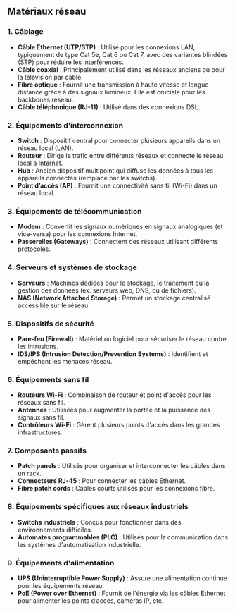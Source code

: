 ## Matériaux réseau 

### 1. **Câblage**
- **Câble Ethernet (UTP/STP)** : Utilisé pour les connexions LAN, typiquement de type Cat 5e, Cat 6 ou Cat 7, avec des variantes blindées (STP) pour réduire les interférences.
- **Câble coaxial** : Principalement utilisé dans les réseaux anciens ou pour la télévision par câble.
- **Fibre optique** : Fournit une transmission à haute vitesse et longue distance grâce à des signaux lumineux. Elle est cruciale pour les backbones réseau.
- **Câble téléphonique (RJ-11)** : Utilisé dans des connexions DSL.

### 2. **Équipements d’interconnexion**
- **Switch** : Dispositif central pour connecter plusieurs appareils dans un réseau local (LAN).
- **Routeur** : Dirige le trafic entre différents réseaux et connecte le réseau local à Internet.
- **Hub** : Ancien dispositif multipoint qui diffuse les données à tous les appareils connectés (remplacé par les switchs).
- **Point d’accès (AP)** : Fournit une connectivité sans fil (Wi-Fi) dans un réseau local.

### 3. **Équipements de télécommunication**
- **Modem** : Convertit les signaux numériques en signaux analogiques (et vice-versa) pour les connexions Internet.
- **Passerelles (Gateways)** : Connectent des réseaux utilisant différents protocoles.

### 4. **Serveurs et systèmes de stockage**
- **Serveurs** : Machines dédiées pour le stockage, le traitement ou la gestion des données (ex. serveurs web, DNS, ou de fichiers).
- **NAS (Network Attached Storage)** : Permet un stockage centralisé accessible sur le réseau.

### 5. **Dispositifs de sécurité**
- **Pare-feu (Firewall)** : Matériel ou logiciel pour sécuriser le réseau contre les intrusions.
- **IDS/IPS (Intrusion Detection/Prevention Systems)** : Identifient et empêchent les menaces réseau.

### 6. **Équipements sans fil**
- **Routeurs Wi-Fi** : Combinaison de routeur et point d'accès pour les réseaux sans fil.
- **Antennes** : Utilisées pour augmenter la portée et la puissance des signaux sans fil.
- **Contrôleurs Wi-Fi** : Gèrent plusieurs points d'accès dans les grandes infrastructures.

### 7. **Composants passifs**
- **Patch panels** : Utilisés pour organiser et interconnecter les câbles dans un rack.
- **Connecteurs RJ-45** : Pour connecter les câbles Ethernet.
- **Fibre patch cords** : Câbles courts utilisés pour les connexions fibre.

### 8. **Équipements spécifiques aux réseaux industriels**
- **Switchs industriels** : Conçus pour fonctionner dans des environnements difficiles.
- **Automates programmables (PLC)** : Utilisés pour la communication dans les systèmes d'automatisation industrielle.

### 9. **Équipements d'alimentation**
- **UPS (Uninterruptible Power Supply)** : Assure une alimentation continue pour les équipements réseau.
- **PoE (Power over Ethernet)** : Fournit de l'énergie via les câbles Ethernet pour alimenter les points d’accès, caméras IP, etc.

